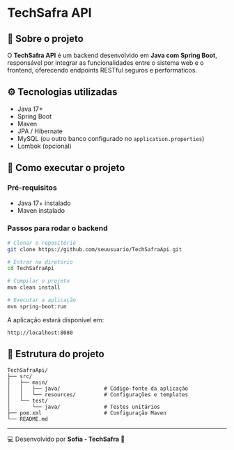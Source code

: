# TechSafra API

## 🧩 Sobre o projeto
O **TechSafra API** é um backend desenvolvido em **Java com Spring Boot**, responsável por integrar as funcionalidades entre o sistema web e o frontend, oferecendo endpoints RESTful seguros e performáticos.

## ⚙️ Tecnologias utilizadas
- Java 17+
- Spring Boot
- Maven
- JPA / Hibernate
- MySQL (ou outro banco configurado no `application.properties`)
- Lombok (opcional)

## 🚀 Como executar o projeto
### Pré-requisitos
- Java 17+ instalado
- Maven instalado

### Passos para rodar o backend
```bash
# Clonar o repositório
git clone https://github.com/seuusuario/TechSafraApi.git

# Entrar no diretório
cd TechSafraApi

# Compilar o projeto
mvn clean install

# Executar a aplicação
mvn spring-boot:run
```

A aplicação estará disponível em:
```
http://localhost:8080
```

## 📂 Estrutura do projeto
```
TechSafraApi/
├── src/
│   ├── main/
│   │   ├── java/              # Código-fonte da aplicação
│   │   └── resources/         # Configurações e templates
│   └── test/
│       └── java/              # Testes unitários
├── pom.xml                    # Configuração Maven
└── README.md
```

---
💻 Desenvolvido por **Sofia - TechSafra** 🚀
